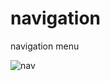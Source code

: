 # navigation

navigation menu

![nav](https://user-images.githubusercontent.com/78378657/234920390-ad3a1aff-ee10-48ec-ab0c-6ab3f645a46b.PNG)
